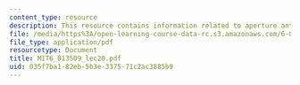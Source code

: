 ```yaml
---
content_type: resource
description: This resource contains information related to aperture antennas.
file: /media/https%3A/open-learning-course-data-rc.s3.amazonaws.com/6-013-electromagnetics-and-applications-spring-2009/035f7ba182eb5b3e337571c2ac3885b9_MIT6_013S09_lec20.pdf
file_type: application/pdf
resourcetype: Document
title: MIT6_013S09_lec20.pdf
uid: 035f7ba1-82eb-5b3e-3375-71c2ac3885b9
---
```

